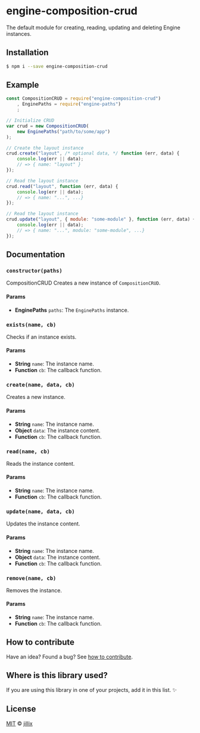 # engine-composition-crud

The default module for creating, reading, updating and deleting Engine instances.

## Installation

```sh
$ npm i --save engine-composition-crud
```

## Example

```js
const CompositionCRUD = require("engine-composition-crud")
    , EnginePaths = require("engine-paths")
    ;

// Initialize CRUD
var crud = new CompositionCRUD(
    new EnginePaths("path/to/some/app")
);

// Create the layout instance
crud.create("layout", /* optional data, */ function (err, data) {
    console.log(err || data);
    // => { name: "layout" }
});

// Read the layout instance
crud.read("layout", function (err, data) {
    console.log(err || data);
    // => { name: "...", ...}
});

// Read the layout instance
crud.update("layout", { module: "some-module" }, function (err, data) {
    console.log(err || data);
    // => { name: "...", module: "some-module", ...}
});
```

## Documentation

### `constructor(paths)`
CompositionCRUD
Creates a new instance of `CompositionCRUD`.

#### Params
- **EnginePaths** `paths`: The `EnginePaths` instance.

### `exists(name, cb)`
Checks if an instance exists.

#### Params
- **String** `name`: The instance name.
- **Function** `cb`: The callback function.

### `create(name, data, cb)`
Creates a new instance.

#### Params
- **String** `name`: The instance name.
- **Object** `data`: The instance content.
- **Function** `cb`: The callback function.

### `read(name, cb)`
Reads the instance content.

#### Params
- **String** `name`: The instance name.
- **Function** `cb`: The callback function.

### `update(name, data, cb)`
Updates the instance content.

#### Params
- **String** `name`: The instance name.
- **Object** `data`: The instance content.
- **Function** `cb`: The callback function.

### `remove(name, cb)`
Removes the instance.

#### Params
- **String** `name`: The instance name.
- **Function** `cb`: The callback function.

## How to contribute
Have an idea? Found a bug? See [how to contribute][contributing].

## Where is this library used?
If you are using this library in one of your projects, add it in this list. :sparkles:

## License

[MIT][license] © [jillix][website]

[license]: http://showalicense.com/?fullname=jillix%20%3Ccontact%40jillix.com%3E%20(http%3A%2F%2Fjillix.com)&year=2015#license-mit
[website]: http://jillix.com
[contributing]: /CONTRIBUTING.md
[docs]: /DOCUMENTATION.md
